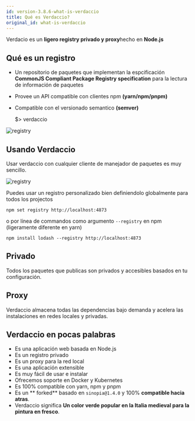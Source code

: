 ```yaml
---
id: version-3.8.6-what-is-verdaccio
title: Qué es Verdaccio?
original_id: what-is-verdaccio
---
```


Verdacio es un **ligero registry privado y proxy**hecho en **Node.js**

## Qué es un registro

* Un repositorio de paquetes que implementan la espcificación **CommonJS Compliant Package Registry specification** para la lectura de información de paquetes
* Provee un API compatible con clientes npm **(yarn/npm/pnpm)**
* Compatible con el versionado semantico **(semver)**

    $> verdaccio
    

![registry](/svg/verdaccio_server.gif)

## Usando Verdaccio

Usar verdaccio con cualquier cliente de manejador de paquetes es muy sencillo.

![registry](/svg/npm_install.gif)

Puedes usar un registro personalizado bien definiendolo globalmente para todos los projectos

    npm set registry http://localhost:4873
    

o por línea de commandos como argumento `--registry` en npm (ligeramente diferente en yarn)

    npm install lodash --registry http://localhost:4873
    

## Privado

Todos los paquetes que publicas son privados y accesibles basados en tu configuración.

## Proxy

Verdaccio almacena todas las dependencias bajo demanda y acelera las instalaciones en redes locales y privadas.

## Verdaccio en pocas palabras

* Es una aplicación web basada en Node.js
* Es un registro privado
* Es un proxy para la red local
* Es una aplicación extensible
* Es muy fácil de usar e instalar
* Ofrecemos soporte en Docker y Kubernetes
* Es 100% compatible con yarn, npm y pnpm
* Es un ** forked** basado en `sinopia@1.4.0` y 100% **compatible hacia atras**.
* Verdaccio significa **Un color verde popular en la Italia medieval para la pintura en fresco**.
